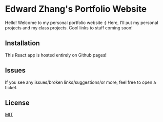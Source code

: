# Edward Zhang's Portfolio Website

Hello! Welcome to my personal portfolio website :)
Here, I'll put my personal projects and my class projects. 
Cool links to stuff coming soon!

## Installation
This React app is hosted entirely on Github pages!

## Issues
If you see any issues/broken links/suggestions/or more, feel free to open a ticket.

## License
[MIT](https://choosealicense.com/licenses/mit/)